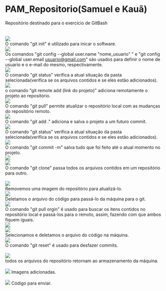 # PAM_Repositorio(Samuel e Kauã)
Repositório destinado para o exercício de GitBash
<br>
<br>
<br>
<img src="ComandosPAM/Comando1.png">
<br>
O comando "git init" é utilizado para inicar o software.
<br>
<img src="ComandosPAM/Comando2.png">
<br>
Os comandos "git config --global user.name "nome_usuario" " e "git config --global user.email usuario@gmail.com" são usados para definir o nome de usuario e o e-mail do mesmo, respectivamente.
<br>
<img src="ComandosPAM/Comando3.png">
<br>
O comando "git status" verifica a atual situação da pasta selecionada(verifica se os arquivos contidos e se eles estão adicionados).
<br>
<img src="ComandosPAM/Comando4.png">
<br>
o comando "git remote add (link do projeto)" adiciona remotamente o projeto ao repositório.
<br>
<img src="ComandosPAM/Comando5.png">
<br>
O comando "git pull" permite atualizar o repositório local com as mudanças do repositório remoto.
<br>
<img src="ComandosPAM/Comando6.png">
<br>
O comando "git add ." adiciona e salva o projeto a um futuro commit.
<br>
<img src="ComandosPAM/Comando7.png">
<br>
O comando "git status" verifica a atual situação da pasta selecionada(verifica se os arquivos contidos e se eles estão adicionados).
<br>
<img src="ComandosPAM/Comando8.png">
<br>
O comando "git commit -m" salva tudo que foi feito até o atual momento no projeto.
<br>
<img src="ComandosPAM/Comando9.png">
<br>
<img src="ComandosPAM/Comando10.jpeg">
<br>
O comando "git clone" passa todos os arquivos contidos em um repositório para outro.
<br>
<br>
<img src="ComandosPAM/Comando11.jpeg">
<br>
Removemos uma imagem do repositório para atualizá-lo.
<br>
<img src="ComandosPAM/Comando12.jpeg">
<br>
Deletamos o arquivo do código para passá-lo da máquina para o git.
<br>
<img src="ComandosPAM/Comando15.jpeg">
<br>
O comando "git pull orgin" é usado para buscar os itens contidos no repositório local e passá-los para o remoto, assim, fazendo com que ambos fiquem iguais.
<br>
<img src="ComandosPAM/Comando13.jpeg">
<br>
<img src="ComandosPAM/Comando14.jpeg">
<br>
Selecionamos e deletamos o arquivo do código na máquina.
<br>
<img src="ComandosPAM/Comando16.jpeg">
<br>
O comando "git reset" é usado para desfazer commits.
<br>
<br>
<img src="ComandosPAM/Comando17.jpeg">
<br>
todos os arquivos do repositório retornam ao armazenamento da máquina.
<br>
<br>
<img src="ComandosPAM/Comando18.jpeg">
Imagens adicionadas.
<br>
<br>
<img src="ComandosPAM/Comando19.jpeg">
Código para enviar.

